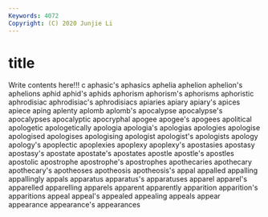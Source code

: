 ```yaml
---
Keywords: 4072
Copyright: (C) 2020 Junjie Li
---
```


# title

Write contents here!!!
c 
aphasic's 
aphasics 
aphelia 
aphelion
aphelion's 
aphelions 
aphid 
aphid's 
aphids 
aphorism 
aphorism's 
aphorisms 
aphoristic 
aphrodisiac
aphrodisiac's 
aphrodisiacs 
apiaries 
apiary 
apiary's 
apices 
apiece 
aping 
aplenty 
aplomb
aplomb's 
apocalypse 
apocalypse's 
apocalypses 
apocalyptic 
apocryphal 
apogee 
apogee's 
apogees 
apolitical
apologetic 
apologetically 
apologia 
apologia's 
apologias 
apologies 
apologise 
apologised 
apologises 
apologising
apologist 
apologist's 
apologists 
apology 
apology's 
apoplectic 
apoplexies 
apoplexy 
apoplexy's 
apostasies
apostasy 
apostasy's 
apostate 
apostate's 
apostates 
apostle 
apostle's 
apostles 
apostolic 
apostrophe
apostrophe's 
apostrophes 
apothecaries 
apothecary 
apothecary's 
apotheoses 
apotheosis 
apotheosis's 
appal 
appalled
appalling 
appallingly 
appals 
apparatus 
apparatus's 
apparatuses 
apparel 
apparel's 
apparelled 
apparelling
apparels 
apparent 
apparently 
apparition 
apparition's 
apparitions 
appeal 
appeal's 
appealed 
appealing
appeals 
appear 
appearance 
appearance's 
appearances 
